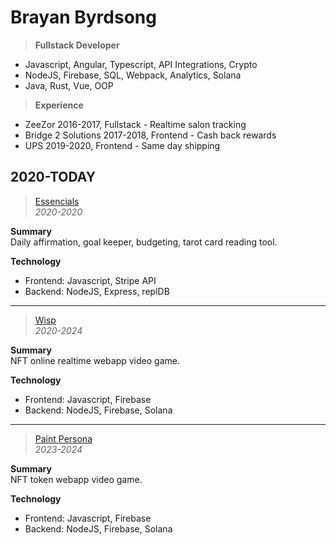 # Brayan Byrdsong

> **Fullstack Developer**
* Javascript, Angular, Typescript, API Integrations, Crypto
* NodeJS, Firebase, SQL, Webpack, Analytics, Solana
* Java, Rust, Vue, OOP

> **Experience**
* ZeeZor 2016-2017, Fullstack - Realtime salon tracking
* Bridge 2 Solutions 2017-2018, Frontend - Cash back rewards
* UPS 2019-2020, Frontend - Same day shipping

## 2020-TODAY

> [Essencials](github.com/toddlewis-studio/tls-essencials)<br>
> *2020-2020*<br>

**Summary**<br>
Daily affirmation, goal keeper, budgeting, tarot card reading tool.<br>

**Technology**
* Frontend: Javascript, Stripe API
* Backend: NodeJS, Express, replDB

***

> [Wisp](github.com/toddlewis-studio/tls-wisp)<br>
> *2020-2024*<br>

**Summary**<br>
NFT online realtime webapp video game.<br>

**Technology**
* Frontend: Javascript, Firebase
* Backend: NodeJS, Firebase, Solana

***

> [Paint Persona](github.com/toddlewis-studio/paint-persona)<br>
> *2023-2024*<br>

**Summary**<br>
NFT token webapp video game.<br>

**Technology**
* Frontend: Javascript, Firebase
* Backend: NodeJS, Firebase, Solana
